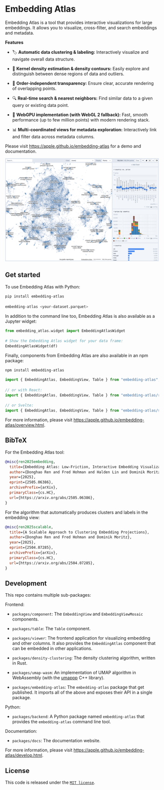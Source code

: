 # Embedding Atlas

Embedding Atlas is a tool that provides interactive visualizations for large embeddings. It allows you to visualize, cross-filter, and search embeddings and metadata.

**Features**

- 🏷️ **Automatic data clustering & labeling:**
  Interactively visualize and navigate overall data structure.

- 🫧 **Kernel density estimation & density contours:**
  Easily explore and distinguish between dense regions of data and outliers.

- 🧊 **Order-independent transparency:**
  Ensure clear, accurate rendering of overlapping points.

- 🔍 **Real-time search & nearest neighbors:**
  Find similar data to a given query or existing data point.

- 🚀 **WebGPU implementation (with WebGL 2 fallback):**
  Fast, smooth performance (up to few million points) with modern rendering stack.

- 📊 **Multi-coordinated views for metadata exploration:**
  Interactively link and filter data across metadata columns.

Please visit <https://apple.github.io/embedding-atlas> for a demo and documentation.

<picture>
  <source media="(prefers-color-scheme: dark)" srcset="./packages/docs/assets/embedding-atlas-dark.png">
  <img alt="screenshot of Embedding Atlas" src="./packages/docs/assets/embedding-atlas-light.png">
</picture>

## Get started

To use Embedding Atlas with Python:

```bash
pip install embedding-atlas

embedding-atlas <your-dataset.parquet>
```

In addition to the command line too, Embedding Atlas is also available as a Jupyter widget:

```python
from embedding_atlas.widget import EmbeddingAtlasWidget

# Show the Embedding Atlas widget for your data frame:
EmbeddingAtlasWidget(df)
```

Finally, components from Embedding Atlas are also available in an npm package:

```bash
npm install embedding-atlas
```

```js
import { EmbeddingAtlas, EmbeddingView, Table } from "embedding-atlas";

// or with React:
import { EmbeddingAtlas, EmbeddingView, Table } from "embedding-atlas/react";

// or Svelte:
import { EmbeddingAtlas, EmbeddingView, Table } from "embedding-atlas/svelte";
```

For more information, please visit <https://apple.github.io/embedding-atlas/overview.html>.

## BibTeX

For the Embedding Atlas tool:

```bibtex
@misc{ren2025embedding,
  title={Embedding Atlas: Low-Friction, Interactive Embedding Visualization},
  author={Donghao Ren and Fred Hohman and Halden Lin and Dominik Moritz},
  year={2025},
  eprint={2505.06386},
  archivePrefix={arXiv},
  primaryClass={cs.HC},
  url={https://arxiv.org/abs/2505.06386},
}
```

For the algorithm that automatically produces clusters and labels in the embedding view:

```bibtex
@misc{ren2025scalable,
  title={A Scalable Approach to Clustering Embedding Projections},
  author={Donghao Ren and Fred Hohman and Dominik Moritz},
  year={2025},
  eprint={2504.07285},
  archivePrefix={arXiv},
  primaryClass={cs.HC},
  url={https://arxiv.org/abs/2504.07285},
}
```

## Development

This repo contains multiple sub-packages:

Frontend:

- `packages/component`: The `EmbeddingView` and `EmbeddingViewMosaic` components.

- `packages/table`: The `Table` component.

- `packages/viewer`: The frontend application for visualizing embedding and other columns. It also provides the `EmbeddingAtlas` component that can be embedded in other applications.

- `packages/density-clustering`: The density clustering algorithm, written in Rust.

- `packages/umap-wasm`: An implementation of UMAP algorithm in WebAssembly (with the [umappp](https://github.com/libscran/umappp) C++ library).

- `packages/embedding-atlas`: The `embedding-atlas` package that get published. It imports all of the above and exposes their API in a single package.

Python:

- `packages/backend`: A Python package named `embedding-atlas` that provides the `embedding-atlas` command line tool.

Documentation:

- `packages/docs`: The documentation website.

For more information, please visit <https://apple.github.io/embedding-atlas/develop.html>.

## License

This code is released under the [`MIT license`](LICENSE).
